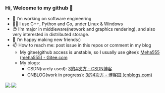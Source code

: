 ### Hi, Welcome to my github 👋

- 🔭 I’m working on software engineering
- 👨‍💻 I use C++, Python and Go, under Linux & Windows
- 😍 I’m major in middleware(network and graphics rendering), and also very interested in distributed storage.
- 👯 I’m happy making new friends:)
- 📫 How to reach me: post issue in this repos or comment in my blog
  - My gitee(github access is unstable, so I usually use gitee): [Meha555 (meha555) - Gitee.com](https://gitee.com/meha555)
  - My blogs:
    - CSDN(rarely used): [3的4次方 - CSDN博客](https://blog.csdn.net/m0_58699417)
    - CNBLOG(work in progress): [3的4次方 - 博客园 (cnblogs.com)](https://www.cnblogs.com/3to4/)

<p>
<a href="https://github.com/anuraghazra/github-readme-stats">
  <img align="center" src="https://github-readme-stats.vercel.app/api?username=Meha555&layout=compact&include_all_commits=true&count_private=true&show_icons=true" />
</a>
<a href="https://github.com/anuraghazra/convoychat">
  <img align="center" src="https://github-readme-stats.vercel.app/api/top-langs/?username=Meha555&layout=compact&hide=java,javascript,css,html" />
</a>
</p>
